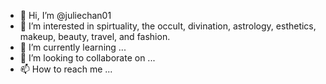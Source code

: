 - 👋 Hi, I’m @juliechan01
- 👀 I’m interested in spirtuality, the occult, divination, astrology, esthetics, makeup, beauty, travel, and fashion.
- 🌱 I’m currently learning ...
- 💞️ I’m looking to collaborate on ...
- 📫 How to reach me ...

<!---
juliechan01/juliechan01 is a ✨ special ✨ repository because its `README.md` (this file) appears on your GitHub profile.
You can click the Preview link to take a look at your changes.
--->

